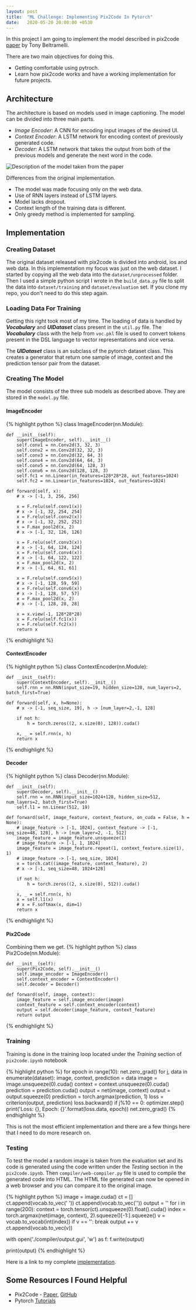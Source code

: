 ```yaml
---
layout: post
title:  "ML Challenge: Implementing Pix2Code In Pytorch"
date:   2020-05-20 20:00:00 +0530
---
```

In this project I am going to implement the model described in pix2code [paper][paper] by Tony Beltramelli. 

There are two main objectives for doing this.
- Getting comfortable using pytroch.
- Learn how pix2code works and have a working implementation for future projects.

## Architecture
The architecture is based on models used in image captioning. The model can be divided into three main parts.
- *Image Encoder*: A CNN for encoding input images of the desired UI.
- *Context Encoder*: A LSTM network for encoding context of previously generated code.
- *Decoder*: A LSTM network that takes the output from both of the previous models and generate the next word in the code.

![Description of the model taken from the paper](/assets/pix2codemodel.png)

Differences from the original implementation.
- The model was made focusing only on the web data.
- Use of RNN layers instead of LSTM layers.
- Model lacks dropout.
- Context length of the training data is different.
- Only greedy method is implemented for sampling.

## Implementation

### Creating Dataset
The original dataset released with pix2code is divided into android, ios and web data. In this implementation my focus was just on the web dataset. I started by copying all the web data into the `dataset/unprocessed` folder. Then I used a simple python script I wrote in the `build_data.py` file to split the data into `dataset/training` and `dataset/evaluation` set. If you clone my repo, you don't need to do this step again.

### Loading Data For Training
Getting this right took most of my time. The loading of data is handled by ***Vocabulary*** and ***UIDataset*** class present in the `util.py` file. The ***Vocabulary*** class with the help from `voc.pkl` file is used to convert tokens present in the DSL language to vector representations and vice versa.

The ***UIDataset*** class is an subclass of the pytorch dataset class. This creates a generator that return one sample of image, context and the prediction tensor pair from the dataset.

### Creating The Model
The model consists of the three sub models as described above. They are stored in the `model.py` file.

#### ImageEncoder
{% highlight python %}
class ImageEncoder(nn.Module):
    
    def __init__(self):
        super(ImageEncoder, self).__init__()
        self.conv1 = nn.Conv2d(3, 32, 3)
        self.conv2 = nn.Conv2d(32, 32, 3)
        self.conv3 = nn.Conv2d(32, 64, 3)
        self.conv4 = nn.Conv2d(64, 64, 3)
        self.conv5 = nn.Conv2d(64, 128, 3)
        self.conv6 = nn.Conv2d(128, 128, 3)
        self.fc1 = nn.Linear(in_features=128*28*28, out_features=1024)
        self.fc2 = nn.Linear(in_features=1024, out_features=1024)

    def forward(self, x):
        # x -> [-1, 3, 256, 256]
        
        x = F.relu(self.conv1(x))
        # x -> [-1, 32, 254, 254]
        x = F.relu(self.conv2(x))
        # x -> [-1, 32, 252, 252]
        x = F.max_pool2d(x, 2)
        # x -> [-1, 32, 126, 126]
        
        x = F.relu(self.conv3(x))
        # x -> [-1, 64, 124, 124]
        x = F.relu(self.conv4(x))
        # x -> [-1, 64, 122, 122]
        x = F.max_pool2d(x, 2)
        # x -> [-1, 64, 61, 61]

        x = F.relu(self.conv5(x))
        # x -> [-1, 128, 59, 59]
        x = F.relu(self.conv6(x))
        # x -> [-1, 128, 57, 57]
        x = F.max_pool2d(x, 2)
        # x -> [-1, 128, 28, 28]

        x = x.view(-1, 128*28*28)
        x = F.relu(self.fc1(x))
        x = F.relu(self.fc2(x))
        return x
{% endhighlight %}

#### ContextEncoder
{% highlight python %}
class ContextEncoder(nn.Module):

    def __init__(self):
        super(ContextEncoder, self).__init__()
        self.rnn = nn.RNN(input_size=19, hidden_size=128, num_layers=2, batch_first=True)
    
    def forward(self, x, h=None):
        # x -> [-1, seq_size, 19], h -> [num_layer=2,-1, 128]

        if not h:
            h = torch.zeros((2, x.size(0), 128)).cuda()

        x, _ = self.rnn(x, h)
        return x
{% endhighlight %}

#### Decoder
{% highlight python %}
class Decoder(nn.Module):

    def __init__(self):
        super(Decoder, self).__init__()
        self.rnn = nn.RNN(input_size=1024+128, hidden_size=512, num_layers=2, batch_first=True)
        self.l1 = nn.Linear(512, 19)
    
    def forward(self, image_feature, context_feature, on_cuda = False, h = None):
        # image_feature -> [-1, 1024], context_feature -> [-1, seq_size=48, 128], h -> [num_layer=2, -1, 512]
        image_feature = image_feature.unsqueeze(1)
        # image_feature -> [-1, 1, 1024]
        image_feature = image_feature.repeat(1, context_feature.size(1), 1)
        # image_feature -> [-1, seq_size, 1024]
        x = torch.cat((image_feature, context_feature), 2)
        # x -> [-1, seq_size=48, 1024+128]

        if not h:
            h = torch.zeros((2, x.size(0), 512)).cuda()

        x, _ = self.rnn(x, h)
        x = self.l1(x)
        # x = F.softmax(x, dim=1)
        return x
{% endhighlight %}

#### Pix2Code
Combining them we get.
{% highlight python %}
class Pix2Code(nn.Module):

    def __init__(self):
        super(Pix2Code, self).__init__()
        self.image_encoder = ImageEncoder()
        self.context_encoder = ContextEncoder()
        self.decoder = Decoder()

    def forward(self, image, context):
        image_feature = self.image_encoder(image)
        context_feature = self.context_encoder(context)
        output = self.decoder(image_feature, context_feature)
        return output

{% endhighlight %}

### Training
Training is done in the training loop located under the *Training* section of `pix2code.ipynb` notebook

{% highlight python %}
for epoch in range(10):
    net.zero_grad()
    for j, data in enumerate(dataset):
        image, context, prediction = data
        image = image.unsqueeze(0).cuda()
        context = context.unsqueeze(0).cuda()
        prediction = prediction.cuda()
        output = net(image, context)
        output = output.squeeze(0)
        prediction = torch.argmax(prediction, 1)
        loss = criterion(output, prediction)
        loss.backward()
        if j%10 == 0:
            optimizer.step()
            print('Loss: {}, Epoch: {}'.format(loss.data, epoch))
            net.zero_grad()
{% endhighlight %}

This is not the most efficient implementation and there are a few things here that I need to do more research on.
### Testing
To test the model a random image is taken from the evaluation set and its code is generated using the code written under the *Testing* section in the `pix2code.ipynb`. Then `compiler/web-compiler.py` file is used to compile the generated code into HTML. The HTML file generated can now be opened in a web browser and you can compare it to the original image.

{% highlight python %}
image = image.cuda()
ct = []
ct.append(vocab.to_vec(' '))
ct.append(vocab.to_vec('<START>'))
output = ''
for i in range(200):
    context = torch.tensor(ct).unsqueeze(0).float().cuda()
    index = torch.argmax(net(image, context), 2).squeeze()[-1:].squeeze()
    v = vocab.to_vocab(int(index))
    if v == '<END>':
        break
    output += v
    ct.append(vocab.to_vec(v))

with open('./compiler/output.gui', 'w') as f:
    f.write(output)

print(output)
{% endhighlight %}

Here is a link to my complete [implementation][my_code].

## Some Resources I Found Helpful
- Pix2Code - [Paper][paper], [GitHub][pix2code_github]
- Pytorch [Tutorials][pytorch]


[paper]:https://arxiv.org/abs/1705.07962
[pix2code_github]:https://github.com/tonybeltramelli/pix2code
[pytorch]:https://pytorch.org/tutorials/
[my_code]:https://github.com/VaibhavYadav/pytorch_pix2code